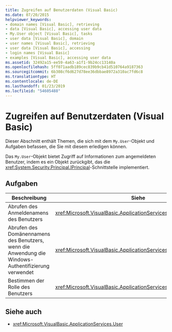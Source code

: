 ```yaml
---
title: Zugreifen auf Benutzerdaten (Visual Basic)
ms.date: 07/20/2015
helpviewer_keywords:
- domain names [Visual Basic], retrieving
- data [Visual Basic], accessing user data
- My.User object [Visual Basic], tasks
- user data [Visual Basic], domain
- user names [Visual Basic], retrieving
- user data [Visual Basic], accessing
- login names [Visual Basic]
- examples [Visual Basic], accessing user data
ms.assetid: 32492a15-ee59-4a63-a1f1-9b24cc13140a
ms.openlocfilehash: 5ff071aadb189cec839b9cb41d510764a9187363
ms.sourcegitcommit: 6b308cf6d627d78ee36dbbae8972a310ac7fd6c8
ms.translationtype: HT
ms.contentlocale: de-DE
ms.lasthandoff: 01/23/2019
ms.locfileid: "54605488"
---
```

# <a name="accessing-user-data-visual-basic"></a>Zugreifen auf Benutzerdaten (Visual Basic)
Dieser Abschnitt enthält Themen, die sich mit dem `My.User`-Objekt und Aufgaben befassen, die Sie mit diesem erledigen können.  
  
 Das `My.User`-Objekt bietet Zugriff auf Informationen zum angemeldeten Benutzer, indem es ein Objekt zurückgibt, das die <xref:System.Security.Principal.IPrincipal>-Schnittstelle implementiert.  
  
## <a name="tasks"></a>Aufgaben  
  
|Beschreibung|Siehe|  
|--------|---------|  
|Abrufen des Anmeldenamens des Benutzers|<xref:Microsoft.VisualBasic.ApplicationServices.User.Name%2A>|  
|Abrufen des Domänennamens des Benutzers, wenn die Anwendung die Windows-Authentifizierung verwendet|<xref:Microsoft.VisualBasic.ApplicationServices.User.CurrentPrincipal>|  
|Bestimmen der Rolle des Benutzers|<xref:Microsoft.VisualBasic.ApplicationServices.User.IsInRole%2A>|  
  
## <a name="see-also"></a>Siehe auch
- <xref:Microsoft.VisualBasic.ApplicationServices.User>
